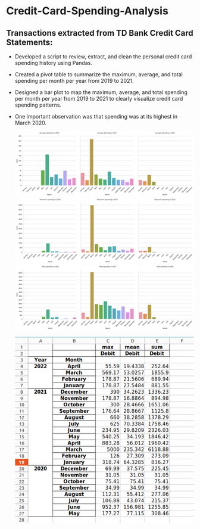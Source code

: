 # Credit-Card-Spending-Analysis
## Transactions extracted from TD Bank Credit Card Statements:

- Developed a script to review, extract, and clean the personal credit card spending history using Pandas.
- Created a pivot table to summarize the maximum, average, and total spending per month per year from 2019 to 2021.
- Designed a bar plot to map the maximum, average, and total spending per month per year from 2019 to 2021 to clearly visualize credit card spending patterns.
- One important observation was that spending was at its highest in March 2020.


 	![](https://github.com/WarlockBlue/Credit-Card-Spending-Analysis/blob/main/AverageCreditCardSpending.png)
  ![](https://github.com/WarlockBlue/Credit-Card-Spending-Analysis/blob/main/MaximumCreditCardSpending.png)
  ![](https://github.com/WarlockBlue/Credit-Card-Spending-Analysis/blob/main/TotalCreditCardSpending.png)

  ![Credit Card Pivot Table](https://github.com/WarlockBlue/Credit-Card-Spending-Analysis/blob/main/Finances/CreditCardPivotTable.png)
